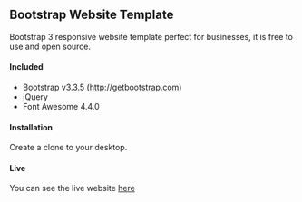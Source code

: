 ## Bootstrap Website Template
Bootstrap 3 responsive website template perfect for businesses, it is free to use and open source.

#### Included
- Bootstrap v3.3.5 (http://getbootstrap.com)
- jQuery
- Font Awesome 4.4.0

#### Installation
 Create a clone to your desktop.

#### Live
You can see the live website
[here](http://www.findstep.com)